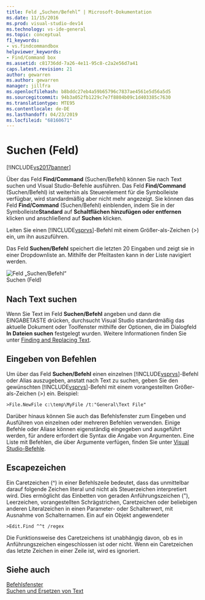 ```yaml
---
title: Feld „Suchen/Befehl“ | Microsoft-Dokumentation
ms.date: 11/15/2016
ms.prod: visual-studio-dev14
ms.technology: vs-ide-general
ms.topic: conceptual
f1_keywords:
- vs.findcommandbox
helpviewer_keywords:
- Find/Command box
ms.assetid: c81736dd-7a26-4e11-95c8-c2a2e56d7a41
caps.latest.revision: 21
author: gewarren
ms.author: gewarren
manager: jillfra
ms.openlocfilehash: b8bddc27eb4a59b65796c7837ae4561e5d56a5d5
ms.sourcegitcommit: 94b3a052fb1229c7e7f8804b09c1d403385c7630
ms.translationtype: MTE95
ms.contentlocale: de-DE
ms.lasthandoff: 04/23/2019
ms.locfileid: "68160671"
---
```

# <a name="findcommand-box"></a>Suchen (Feld)
[!INCLUDE[vs2017banner](../includes/vs2017banner.md)]

Über das Feld **Find/Command** (Suchen/Befehl) können Sie nach Text suchen und Visual Studio-Befehle ausführen. Das Feld **Find/Command** (Suchen/Befehl) ist weiterhin als Steuerelement für die Symbolleiste verfügbar, wird standardmäßig aber nicht mehr angezeigt. Sie können das Feld **Find/Command** (Suchen/Befehl) einblenden, indem Sie in der Symbolleiste**Standard** auf **Schaltflächen hinzufügen oder entfernen** klicken und anschließend auf **Suchen** klicken.  
  
 Leiten Sie einen [!INCLUDE[vsprvs](../includes/vsprvs-md.md)]-Befehl mit einem Größer-als-Zeichen (>) ein, um ihn auszuführen.  
  
 Das Feld **Suchen/Befehl** speichert die letzten 20 Eingaben und zeigt sie in einer Dropdownliste an. Mithilfe der Pfeiltasten kann in der Liste navigiert werden.  
  
 ![Feld „Suchen/Befehl“](../ide/media/findcommandbox.png "FindCommandFeld")  
Suchen (Feld)  
  
## <a name="searching-for-text"></a>Nach Text suchen  
 Wenn Sie Text im Feld **Suchen/Befehl** angeben und dann die EINGABETASTE drücken, durchsucht Visual Studio standardmäßig das aktuelle Dokument oder Toolfenster mithilfe der Optionen, die im Dialogfeld **In Dateien suchen** festgelegt wurden. Weitere Informationen finden Sie unter [Finding and Replacing Text](../ide/finding-and-replacing-text.md).  
  
## <a name="entering-commands"></a>Eingeben von Befehlen  
 Um über das Feld **Suchen/Befehl** einen einzelnen [!INCLUDE[vsprvs](../includes/vsprvs-md.md)]-Befehl oder Alias auszugeben, anstatt nach Text zu suchen, geben Sie den gewünschten [!INCLUDE[vsprvs](../includes/vsprvs-md.md)]-Befehl mit einem vorangestellten Größer-als-Zeichen (>) ein. Beispiel:  
  
```  
>File.NewFile c:\temp\MyFile /t:"General\Text File"  
```  
  
 Darüber hinaus können Sie auch das Befehlsfenster zum Eingeben und Ausführen von einzelnen oder mehreren Befehlen verwenden. Einige Befehle oder Aliase können eigenständig eingegeben und ausgeführt werden, für andere erfordert die Syntax die Angabe von Argumenten. Eine Liste mit Befehlen, die über Argumente verfügen, finden Sie unter [Visual Studio-Befehle](../ide/reference/visual-studio-commands.md).  
  
## <a name="escape-characters"></a>Escapezeichen  
 Ein Caretzeichen (^) in einer Befehlszeile bedeutet, dass das unmittelbar darauf folgende Zeichen literal und nicht als Steuerzeichen interpretiert wird. Dies ermöglicht das Einbetten von geraden Anführungszeichen ("), Leerzeichen, vorangestellten Schrägstrichen, Caretzeichen oder beliebigen anderen Literalzeichen in einen Parameter- oder Schalterwert, mit Ausnahme von Schalternamen. Ein auf ein Objekt angewendeter  
  
```  
>Edit.Find ^^t /regex  
```  
  
 Die Funktionsweise des Caretzeichens ist unabhängig davon, ob es in Anführungszeichen eingeschlossen ist oder nicht. Wenn ein Caretzeichen das letzte Zeichen in einer Zeile ist, wird es ignoriert.  
  
## <a name="see-also"></a>Siehe auch  
 [Befehlsfenster](../ide/reference/command-window.md)   
 [Suchen und Ersetzen von Text](../ide/finding-and-replacing-text.md)
